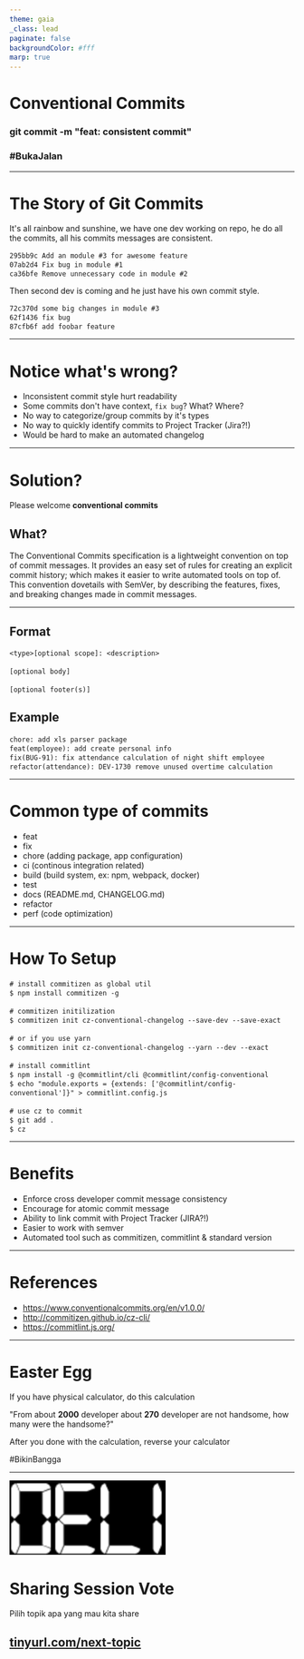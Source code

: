 ```yaml
---
theme: gaia
_class: lead
paginate: false
backgroundColor: #fff
marp: true
---
```


# Conventional Commits
### **git commit -m  "feat: consistent commit"**
### #BukaJalan

---

# The Story of Git Commits

It's all rainbow and sunshine, we have one dev working on repo, he do all the commits, all his commits messages are consistent.

```
295bb9c Add an module #3 for awesome feature
07ab2d4 Fix bug in module #1
ca36bfe Remove unnecessary code in module #2
```

Then second dev is coming and he just have his own commit style.
```
72c370d some big changes in module #3
62f1436 fix bug
87cfb6f add foobar feature
```

---

# Notice what's wrong?

- Inconsistent commit style hurt readability
- Some commits don't have context, `fix bug`? What? Where?
- No way to categorize/group commits by it's types
- No way to quickly identify commits to Project Tracker (Jira?!)
- Would be hard to make an automated changelog

---

# Solution?

Please welcome **conventional commits**

## What?
The Conventional Commits specification is a lightweight convention on top of commit messages. It provides an easy set of rules for creating an explicit commit history; which makes it easier to write automated tools on top of. This convention dovetails with SemVer, by describing the features, fixes, and breaking changes made in commit messages.

---

## Format
```
<type>[optional scope]: <description>

[optional body]

[optional footer(s)]
```

## Example
```
chore: add xls parser package
feat(employee): add create personal info
fix(BUG-91): fix attendance calculation of night shift employee
refactor(attendance): DEV-1730 remove unused overtime calculation
```

---

# Common type of commits

- feat
- fix
- chore (adding package, app configuration)
- ci (continous integration related)
- build (build system, ex: npm, webpack, docker)
- test
- docs (README.md, CHANGELOG.md)
- refactor
- perf (code optimization)

---

# How To Setup

```shell
# install commitizen as global util
$ npm install commitizen -g

# commitizen initilization
$ commitizen init cz-conventional-changelog --save-dev --save-exact

# or if you use yarn
$ commitizen init cz-conventional-changelog --yarn --dev --exact

# install commitlint
$ npm install -g @commitlint/cli @commitlint/config-conventional
$ echo "module.exports = {extends: ['@commitlint/config-conventional']}" > commitlint.config.js

# use cz to commit
$ git add .
$ cz
```

---

# Benefits

- Enforce cross developer commit message consistency
- Encourage for atomic commit message
- Ability to link commit with Project Tracker (JIRA?!)
- Easier to work with semver
- Automated tool such as commitizen, commitlint & standard version

---

# References

- https://www.conventionalcommits.org/en/v1.0.0/
- http://commitizen.github.io/cz-cli/
- https://commitlint.js.org/

---

# Easter Egg

If you have physical calculator, do this calculation

"From about **2000** developer about **270** developer are not handsome, how many were the handsome?"

After you done with the calculation, reverse your calculator

#BikinBangga

---

![1730](1730.png)

# Sharing Session Vote

Pilih topik apa yang mau kita share

## [tinyurl.com/next-topic](https://tinyurl.com/next-topic)

